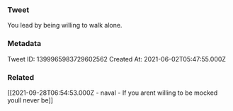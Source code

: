 ### Tweet
You lead by being willing to walk alone.

### Metadata
Tweet ID: 1399965983729602562
Created At: 2021-06-02T05:47:55.000Z

### Related
[[2021-09-28T06:54:53.000Z - naval - If you arent willing to be mocked youll never be]]

